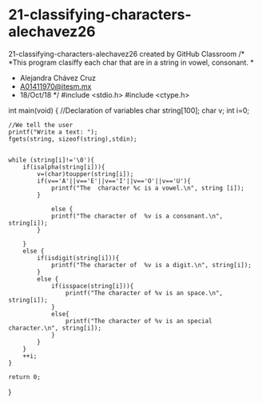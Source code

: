 # 21-classifying-characters-alechavez26
21-classifying-characters-alechavez26 created by GitHub Classroom
/*
 *This program clasiffy each char that are in a string in vowel, consonant.
 *
 * Alejandra Chávez Cruz
 * A01411970@itesm.mx
 * 18/Oct/18
 */
#include <stdio.h>
#include <ctype.h>

int main(void) {
    //Declaration of variables
    char string[100];
    char v;
    int i=0;

    //We tell the user
    printf("Write a text: ");
    fgets(string, sizeof(string),stdin);


    while (string[i]!='\0'){
        if(isalpha(string[i])){
            v=(char)toupper(string[i]);
            if(v=='A'||v=='E'||v=='I'||v=='O'||v=='U'){
                printf("The  character %c is a vowel.\n", string [i]);
            }

                else {
                printf("The character of  %v is a consonant.\n", string[i]);
            }

        }
        else {
            if(isdigit(string[i])){
                printf("The character of  %v is a digit.\n", string[i]);
            }
            else {
                if(isspace(string[i])){ 
                    printf("The character of %v is an space.\n", string[i]);
                }
                else{ 
                    printf("The character of %v is an special character.\n", string[i]);
                }
            }
        }
        ++i;
    }

    return 0;
}
